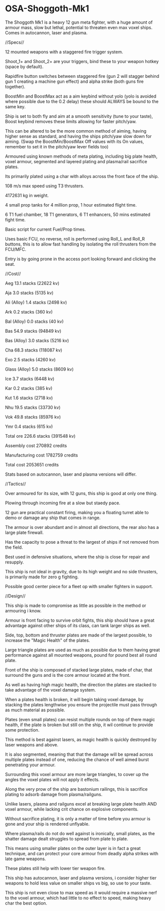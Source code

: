 # OSA-Shoggoth-Mk1
The Shoggoth Mk1 is a heavy 12 gun meta fighter, with a huge amount of armour mass, slow but lethal, potential to threaten even max voxel ships. Comes in autocannon, laser and plasma.


//Specs//


12 mounted weapons with a staggered fire trigger system.

Shoot_1+ and Shoot_2+ are your triggers, bind these to your weapon hotkey (space by default).

Rapidfire button switches between staggered fire (gun 2 will stagger behind gun 1 creating a machine gun effect) and alpha strike (both guns fire together).

BoostMin and BoostMax act as a aim keybind without yolo (yolo is avoided where possible due to the 0.2 delay) these should ALWAYS be bound to the same key.

Ship is set to both fly and aim at a smooth sensitivity (tune to your taste), Boost keybind removes these limits allowing for faster pitch/yaw.

This can be altered to be the more common method of aiming, having higher sense as standard, and having the ships pitch/yaw slow down for aiming. (Swap the BoostMin/BoostMax Off values with its On values, remember to set it in the pitch/yaw lever fields too)

Armoured using known methods of meta plating, including big plate health, voxel armour, segmented and layered plating and plasma/rail sacrifice plates.

Its primarily plated using a char with alloys across the front face of the ship.

108 m/s max speed using T3 thrusters.

4172631 kg in weight.

4 small prop tanks for 4 million prop, 1 hour estimated flight time.

6 T1 fuel chamber, 18 T1 generators, 6 T1 enhancers, 50 mins estimated fight time.

Basic script for current Fuel/Prop times.

Uses basic FCU, no reverse, roll is performed using Roll_L and Roll_R buttons, this is to allow fast handling by isolating the roll thrusters from the FCU/MFC.

Entry is by going prone in the access port looking forward and clicking the seat.


//Cost//


Aeg 13.1 stacks (22622 kv)

Aja 3.0 stacks (5135 kv)

Ali (Alloy) 1.4 stacks (2498 kv)

Ark 0.2 stacks (360 kv)

Bal (Alloy) 0.0 stacks (40 kv)

Bas 54.9 stacks (94849 kv)

Bas (Alloy) 3.0 stacks (5216 kv)

Cha 68.3 stacks (118087 kv)

Exo 2.5 stacks (4260 kv)

Glass (Alloy) 5.0 stacks (8609 kv)

Ice 3.7 stacks (6448 kv)

Kar 0.2 stacks (385 kv)

Kut 1.6 stacks (2718 kv)

Nhu 19.5 stacks (33730 kv)

Vok 49.8 stacks (85976 kv)

Ymr 0.4 stacks (615 kv)

Total ore 226.6 stacks (391548 kv)

Assembly cost 270892 credits

Manufacturing cost 1782759 credits

Total cost 2053651 credits

Stats based on autocannon, laser and plasma versions will differ.


//Tactics//


Over armoured for its size, with 12 guns, this ship is good at only one thing.

Plowing through incoming fire at a slow but staedy pace.

12 gun are practical constant firing, making you a floating turret able to demo or damage any ship that comes in range.

The armour is over abundant and in almost all directions, the rear also has a large plate firewall.

Has the capacity to pose a threat to the largest of ships if not removed from the field.

Best used in defensive situations, where the ship is close for repair and resupply.

This ship is not ideal in gravity, due to its high weight and no side thrusters, is primarily made for zero g fighting.

Possible good center piece for a fleet op with smaller fighters in support.


//Design//


This ship is made to compromise as little as possible in the method or armouring i know.

Armour is front facing to survive orbit fights, this ship should have a great advantage against other ships of its class, can tank larger ships as well.

Side, top, bottom and thruster plates are made of the largest possible, to increase the "Magic Health" of the plates.

Large triangle plates are used as much as possible due to them having great performance against all mounted weapons, pound for pound best all round plate.

Front of the ship is composed of stacked large plates, made of char, that surround the guns and is the core armour located at the front.

As well as having high magic health, the direction the plates are stacked to take advantage of the voxel damage system.

When a plates health is broken, it will begin taking voxel damage, by stacking the plates lengthwise you ensure the projectile must pass through as much material as possible.

Plates (even small plates) can resist multiple rounds on top of there magic health, if the plate is broken but still on the ship, it wil continue to provide some protection.

This method is best against lasers, as magic health is quickly destroyed by laser weapons and above.

It is also segmented, meaning that that the damage will be spread across multiple plates instead of one, reducing the chance of well aimed burst penetrating your armour.

Surrounding this voxel armour are more large triangles, to cover up the angles the voxel plates will not apply it effects.

Along the very prow of the ship are bastonium railings, this is sacrifice plating to adsorb damage from plasma/railguns.

Unlike lasers, plasma and railguns excel at breaking large plate health AND voxel armour, while lacking crit chance on explosive components.

Without sacrifice plating, it is only a matter of time before you armour is gone and your ship is rendered unflyable.

Where plasma/rails do not do well against is ironically, small plates, as the shatter damage dealt struggles to spread from plate to plate.

This means using smaller plates on the outer layer is in fact a great technique, and can protect your core armour from deadly alpha strikes with late game weapons.

These plates still help with lower tier weapon fire.

This ship has autocannon, laser and plasma versions, i consider higher tier weapons to hold less value on smaller ships vs big, so use to your taste.

This ship is not even close to max speed as it would require a massive nerf to the voxel armour, which had little to no effect to speed, making heavy char the best option.
